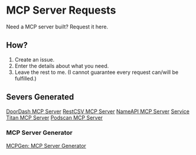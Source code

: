 # MCP Server Requests

Need a MCP server built? Request it here.

## How?

1) Create an issue.
2) Enter the details about what you need.
3) Leave the rest to me. (I cannot guarantee every request can/will be fulfilled.)


## Severs Generated

[DoorDash MCP Server](https://github.com/jordandalton/doordash-mcp-server)
[RestCSV MCP Server](https://github.com/JordanDalton/RestCsvMcpServer)
[NameAPI MCP Server](https://github.com/JordanDalton/NameApiMcpServer)
[Service Titan MCP Server](https://github.com/JordanDalton/ServiceTitanMcpServer)
[Podscan MCP Server](https://github.com/JordanDalton/PodscanMcpServer)

### MCP Server Generator

[MCPGen: MCP Server Generator](https://mcpgen.jordandalton.com)